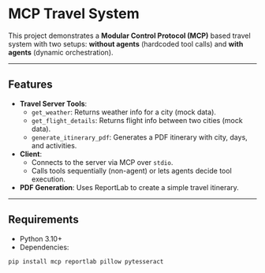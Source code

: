 # MCP Travel System

This project demonstrates a **Modular Control Protocol (MCP)** based travel system with two setups: **without agents** (hardcoded tool calls) and **with agents** (dynamic orchestration).

---

## Features

- **Travel Server Tools**:
  - `get_weather`: Returns weather info for a city (mock data).
  - `get_flight_details`: Returns flight info between two cities (mock data).
  - `generate_itinerary_pdf`: Generates a PDF itinerary with city, days, and activities.
- **Client**:
  - Connects to the server via MCP over `stdio`.
  - Calls tools sequentially (non-agent) or lets agents decide tool execution.
- **PDF Generation**: Uses ReportLab to create a simple travel itinerary.

---

## Requirements

- Python 3.10+
- Dependencies:

```bash
pip install mcp reportlab pillow pytesseract

